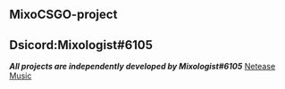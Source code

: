 ## MixoCSGO-project
## Dsicord:Mixologist#6105
***All projects are independently developed by Mixologist#6105***
[Netease Music](https://music.163.com/#/user/home?id=611297376)
